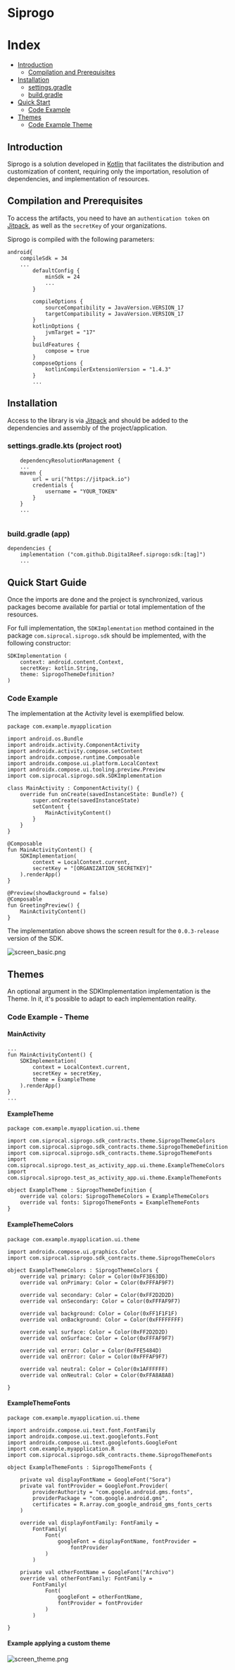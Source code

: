 # Siprogo

# Index
* [Introduction](#introduction)
  * [Compilation and Prerequisites](#compilation-and-prerequisites)
* [Installation](#installation)
  * [settings.gradle](#settingsgradlekts--project-root-)
  * [build.gradle](#buildgradle--app-)
* [Quick Start](#quick-start-guide)
  * [Code Example](#code-example)
* [Themes](#themes)
  * [Code Example Theme](#code-example---theme)


## Introduction
Siprogo is a solution developed in [Kotlin](https://kotlinlang.org/) that facilitates the distribution and customization of content,
requiring only the importation, resolution of dependencies, and implementation of
resources.

## Compilation and Prerequisites
To access the artifacts, you need to have an `authentication token` on [Jitpack](https://jitpack.io/),
as well as the `secretKey` of your organizations.

Siprogo is compiled with the following parameters:

```
android{
    compileSdk = 34
    ...    
        defaultConfig {
            minSdk = 24
            ...
        }
        
        compileOptions {
            sourceCompatibility = JavaVersion.VERSION_17
            targetCompatibility = JavaVersion.VERSION_17
        }
        kotlinOptions {
            jvmTarget = "17"
        }
        buildFeatures {
            compose = true
        }
        composeOptions {
            kotlinCompilerExtensionVersion = "1.4.3"
        }
        ...
```

## Installation
Access to the library is via [Jitpack](https://jitpack.io/) and should be added to the dependencies
and assembly of the project/application.

### settings.gradle.kts (project root)
``` 
    dependencyResolutionManagement {
    ...
    maven {
        url = uri("https://jitpack.io")
        credentials {
            username = "YOUR_TOKEN"
        }
    }
    ...
    
```

### build.gradle (app)

```
dependencies {
    implementation ("com.github.Digita1Reef.siprogo:sdk:[tag]")
    ...
```

## Quick Start Guide
Once the imports are done and the project is synchronized, various packages become available for partial or total implementation of the resources.

For full implementation, the `SDKImplementation` method contained in the package
`com.siprocal.siprogo.sdk` should be implemented, with the following constructor:

```
SDKImplementation (
    context: android.content.Context, 
    secretKey: kotlin.String,
    theme: SiprogoThemeDefinition?
)  
```

### Code Example
The implementation at the Activity level is exemplified below.

```
package com.example.myapplication

import android.os.Bundle
import androidx.activity.ComponentActivity
import androidx.activity.compose.setContent
import androidx.compose.runtime.Composable
import androidx.compose.ui.platform.LocalContext
import androidx.compose.ui.tooling.preview.Preview
import com.siprocal.siprogo.sdk.SDKImplementation

class MainActivity : ComponentActivity() {
    override fun onCreate(savedInstanceState: Bundle?) {
        super.onCreate(savedInstanceState)
        setContent {
            MainActivityContent()
        }
    }
}

@Composable
fun MainActivityContent() {
    SDKImplementation(
        context = LocalContext.current,
        secretKey = "[ORGANIZATION_SECRETKEY]"
    ).renderApp()
}

@Preview(showBackground = false)
@Composable
fun GreetingPreview() {
    MainActivityContent()
}
```

The implementation above shows the screen result for the `0.0.3-release` version of the SDK.

![screen_basic.png](./images/screen_basic.png)


## Themes
An optional argument in the SDKImplementation implementation is the Theme. In it, it's possible to adapt to each implementation reality.

### Code Example - Theme

#### MainActivity
```
...
fun MainActivityContent() {
    SDKImplementation(
        context = LocalContext.current,
        secretKey = secretKey,
        theme = ExampleTheme
    ).renderApp()
}
...
```

#### ExampleTheme
```
package com.example.myapplication.ui.theme

import com.siprocal.siprogo.sdk_contracts.theme.SiprogoThemeColors
import com.siprocal.siprogo.sdk_contracts.theme.SiprogoThemeDefinition
import com.siprocal.siprogo.sdk_contracts.theme.SiprogoThemeFonts
import com.siprocal.siprogo.test_as_activity_app.ui.theme.ExampleThemeColors
import com.siprocal.siprogo.test_as_activity_app.ui.theme.ExampleThemeFonts

object ExampleTheme : SiprogoThemeDefinition {
    override val colors: SiprogoThemeColors = ExampleThemeColors
    override val fonts: SiprogoThemeFonts = ExampleThemeFonts
}
```

#### ExampleThemeColors
```
package com.example.myapplication.ui.theme

import androidx.compose.ui.graphics.Color
import com.siprocal.siprogo.sdk_contracts.theme.SiprogoThemeColors

object ExampleThemeColors : SiprogoThemeColors {
    override val primary: Color = Color(0xFF3E63DD)
    override val onPrimary: Color = Color(0xFFFAF9F7)

    override val secondary: Color = Color(0xFF2D2D2D)
    override val onSecondary: Color = Color(0xFFFAF9F7)

    override val background: Color = Color(0xFF1F1F1F)
    override val onBackground: Color = Color(0xFFFFFFFF)

    override val surface: Color = Color(0xFF2D2D2D)
    override val onSurface: Color = Color(0xFFFAF9F7)

    override val error: Color = Color(0xFFE5484D)
    override val onError: Color = Color(0xFFFAF9F7)

    override val neutral: Color = Color(0x1AFFFFFF)
    override val onNeutral: Color = Color(0xFFA8A8A8)

}

```

#### ExampleThemeFonts
```
package com.example.myapplication.ui.theme

import androidx.compose.ui.text.font.FontFamily
import androidx.compose.ui.text.googlefonts.Font
import androidx.compose.ui.text.googlefonts.GoogleFont
import com.example.myapplication.R
import com.siprocal.siprogo.sdk_contracts.theme.SiprogoThemeFonts

object ExampleThemeFonts : SiprogoThemeFonts {

    private val displayFontName = GoogleFont("Sora")
    private val fontProvider = GoogleFont.Provider(
        providerAuthority = "com.google.android.gms.fonts",
        providerPackage = "com.google.android.gms",
        certificates = R.array.com_google_android_gms_fonts_certs
    )

    override val displayFontFamily: FontFamily =
        FontFamily(
            Font(
                googleFont = displayFontName, fontProvider =
                    fontProvider
            )
        )

    private val otherFontName = GoogleFont("Archivo")
    override val otherFontFamily: FontFamily =
        FontFamily(
            Font(
                googleFont = otherFontName,
                fontProvider = fontProvider
            )
        )

}

```

#### Example applying a custom theme
![screen_theme.png](./images/screen_theme.png)
